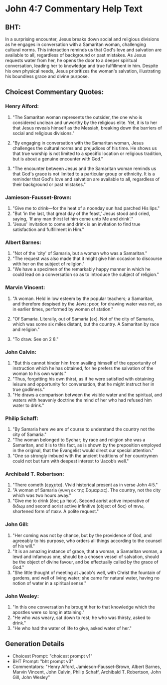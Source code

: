 # John 4:7 Commentary Help Text

## BHT:
In a surprising encounter, Jesus breaks down social and religious divisions as he engages in conversation with a Samaritan woman, challenging cultural norms. This interaction reminds us that God's love and salvation are available to all, regardless of background or past mistakes. As Jesus requests water from her, he opens the door to a deeper spiritual conversation, leading her to knowledge and true fulfillment in him. Despite his own physical needs, Jesus prioritizes the woman's salvation, illustrating his boundless grace and divine purpose.

## Choicest Commentary Quotes:
### Henry Alford:
1. "The Samaritan woman represents the outsider, the one who is considered unclean and unworthy by the religious elite. Yet, it is to her that Jesus reveals himself as the Messiah, breaking down the barriers of social and religious divisions." 

2. "By engaging in conversation with the Samaritan woman, Jesus challenges the cultural norms and prejudices of his time. He shows us that true worship is not limited to a specific location or religious tradition, but is about a genuine encounter with God."

3. "The encounter between Jesus and the Samaritan woman reminds us that God's grace is not limited to a particular group or ethnicity. It is a reminder that God's love and salvation are available to all, regardless of their background or past mistakes."

### Jamieson-Fausset-Brown:
1. "Give me to drink—for the heat of a noonday sun had parched His lips." 
2. "But 'in the last, that great day of the feast,' Jesus stood and cried, saying, 'If any man thirst let him come unto Me and drink'." 
3. "Jesus' invitation to come and drink is an invitation to find true satisfaction and fulfillment in Him."

### Albert Barnes:
1. "Not of the 'city' of Samaria, but a woman who was a Samaritan." 
2. "The request was also made that it might give him occasion to discourse with her on the subject of religion."
3. "We have a specimen of the remarkably happy manner in which he could lead on a conversation so as to introduce the subject of religion."

### Marvin Vincent:
1. "A woman. Held in low esteem by the popular teachers; a Samaritan, and therefore despised by the Jews; poor, for drawing water was not, as in earlier times, performed by women of station." 

2. "Of Samaria. Literally, out of Samaria [εκ]. Not of the city of Samaria, which was some six miles distant, but the country. A Samaritan by race and religion." 

3. "To draw. See on 2 8."

### John Calvin:
1. "But this cannot hinder him from availing himself of the opportunity of instruction which he has obtained, for he prefers the salvation of the woman to his own wants."
2. "Thus, forgetting his own thirst, as if he were satisfied with obtaining leisure and opportunity for conversation, that he might instruct her in true godliness."
3. "He draws a comparison between the visible water and the spiritual, and waters with heavenly doctrine the mind of her who had refused him water to drink."

### Philip Schaff:
1. "By Samaria here we are of course to understand the country not the city of Samaria." 
2. "The woman belonged to Sychar; by race and religion she was a Samaritan, and it is to this fact, as is shown by the preposition employed in the original, that the Evangelist would direct our special attention." 
3. "One so strongly imbued with the ancient traditions of her countrymen could not but turn with deepest interest to ‘Jacob’s well."

### Archibald T. Robertson:
1. "There cometh (ερχετα). Vivid historical present as in verse John 4:5."
2. "A woman of Samaria (γυνη εκ της Σαμαριας). The country, not the city which was two hours away."
3. "Give me to drink (δος μο πειν). Second aorist active imperative of διδωμ and second aorist active infinitive (object of δος) of πινω, shortened form of πιειν. A polite request."

### John Gill:
1. "Her coming was not by chance, but by the providence of God, and agreeably to his purpose, who orders all things according to the counsel of his will."
2. "It is an amazing instance of grace, that a woman, a Samaritan woman, a lewd and infamous one, should be a chosen vessel of salvation, should be the object of divine favour, and be effectually called by the grace of God."
3. "She little thought of meeting at Jacob's well, with Christ the fountain of gardens, and well of living water; she came for natural water, having no notion of water in a spiritual sense."

### John Wesley:
1. "In this one conversation he brought her to that knowledge which the apostles were so long in attaining."
2. "He who was weary, sat down to rest; he who was thirsty, asked to drink."
3. "He who had the water of life to give, asked water of her."


## Generation Details
- Choicest Prompt: "choicest prompt v1"
- BHT Prompt: "bht prompt v3"
- Commentators: "Henry Alford, Jamieson-Fausset-Brown, Albert Barnes, Marvin Vincent, John Calvin, Philip Schaff, Archibald T. Robertson, John Gill, John Wesley"
